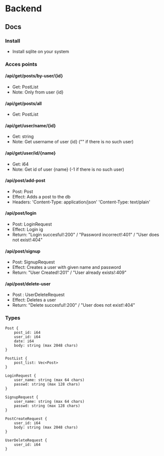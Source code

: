# Backend
## Docs
### Install
 - Install sqlite on your system
### Acces points
#### /api/get/posts/by-user/{id}
 - Get: PostList
 - Note: Only from user {id}
#### /api/get/posts/all
 - Get: PostList
#### /api/get/user/name/{id}
 - Get: string
 - Note: Get username of user {id} ("" if there is no such user) 
#### /api/get/user/id/{name}
 - Get: i64
 - Note: Get id of user {name} (-1 if there is no such user)
#### /api/post/add-post
 - Post: Post
 - Effect: Adds a post to the db
 - Headers: 'Content-Type: application/json' 'Content-Type: text/plain'
#### /api/post/login
 - Post: LoginRequest
 - Effect: Login ig
 - Return: "Login succesful!:200" / "Password incorrect!:401" / "User does not exist!:404"
#### /api/post/signup
 - Post: SignupRequest
 - Effect: Creates a user with given name and password
 - Return: "User Created!:201" / "User already exists!:409"
#### /api/post/delete-user
 - Post : UserDeleteRequest
 - Effect: Deletes a user
 - Return: "Delete succesful!:200" / "User does not exist!:404"
### Types
```
Post {
    post_id: i64
    user_id: i64
    date: i64
    body: string (max 2048 chars)
}
```
```
PostList {
    post_list: Vec<Post>
}
```
```
LoginRequest {
    user_name: string (max 64 chars)
    passwd: string (max 128 chars)
}
```
```
SignupRequest {
    user_name: string (max 64 chars)
    passwd: string (max 128 chars)
}
```
```
PostCreateRequest {
    user_id: i64
    body: string (max 2048 chars)
}
```
```
UserDeleteRequest {
    user_id: i64
}
```
